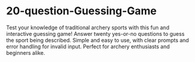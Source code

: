 # 20-question-Guessing-Game
Test your knowledge of traditional archery sports with this fun and interactive guessing game! Answer twenty yes-or-no questions to guess the sport being described. Simple and easy to use, with clear prompts and error handling for invalid input. Perfect for archery enthusiasts and beginners alike.
